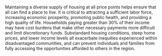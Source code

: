 Maintaining a diverse supply of housing at all price points helps ensure that all can find a place to live. It is critical to attracting a sufficient labor force, increasing economic prosperity, promoting public health, and providing a high quality of life. Households paying greater than 30% of their income may have cost burdens that make other necessary payments more difficult and limit discretionary funds. Substandard housing conditions, steep home prices, and lower income levels all exacerbate inequities experienced within disadvantaged communities, and can prevent individuals and families from fully accessing the opportunities afforded to others in the region.